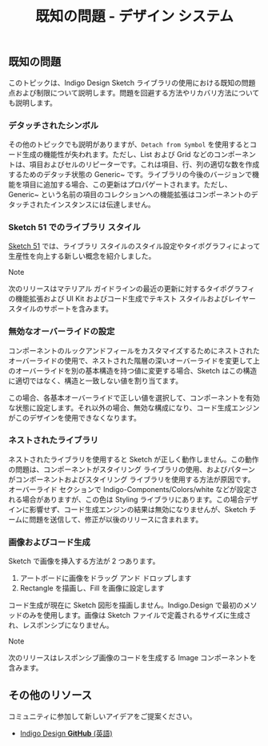﻿---
title: 既知の問題 - デザイン システム
_description: 既知の問題点一覧およびその回避策の詳細。
_keywords: デザイン システム, Sketch, Ignite UI for Angular, UI ライブラリ, 色, パレット
_language: ja
---

## 既知の問題

このトピックは、Indigo Design Sketch ライブラリの使用における既知の問題点および制限について説明します。問題を回避する方法やリカバリ方法についても説明します。

### デタッチされたシンボル

その他のトピックでも説明がありますが、`Detach from Symbol` を使用するとコード生成の機能性が失われます。ただし、List および Grid などのコンポーネントは、項目およびセルのリピーターです。これは項目、行、列の適切な数を作成するためのデタッチ状態の Generic~ です。ライブラリの今後のバージョンで機能を項目に追加する場合、この更新はプロパゲートされます。ただし、Generic~ という名前の項目のコレクションへの機能拡張はコンポーネントのデタッチされたインスタンスには伝達しません。

### Sketch 51 でのライブラリ スタイル

[Sketch 51](https://www.sketchapp.com/updates/#version-51) では、ライブラリ スタイルのスタイル設定やタイポグラフィによって生産性を向上する新しい概念を紹介しました。

> [!Note]
> 次のリリースはマテリアル ガイドラインの最近の更新に対するタイポグラフィの機能拡張および UI Kit およびコード生成でテキスト スタイルおよびレイヤー スタイルのサポートを含みます。

### 無効なオーバーライドの設定

コンポーネントのルックアンドフィールをカスタマイズするためにネストされたオーバーライドの使用で、ネストされた階層の深いオーバーライドを変更して上のオーバーライドを別の基本構造を持つ値に変更する場合、Sketch はこの構造に適切ではなく、構造と一致しない値を割り当てます。

この場合、各基本オーバーライドで正しい値を選択して、コンポーネントを有効な状態に設定します。それ以外の場合、無効な構成になり、コード生成エンジンがこのデザインを使用できなくなります。

### ネストされたライブラリ

ネストされたライブラリを使用すると Sketch が正しく動作しません。この動作の問題は、コンポーネントがスタイリング ライブラリの使用、およびパターンがコンポーネントおよびスタイリング ライブラリを使用する方法が原因です。オーバーライド セクションで Indigo-Components/Colors/white などが設定される場合がありますが、この色は Styling ライブラリにあります。この場合デザインに影響せず、コード生成エンジンの結果は無効になりませんが、Sketch チームに問題を送信して、修正が以後のリリースに含まれます。

### 画像およびコード生成

Sketch で画像を挿入する方法が 2 つあります。

1.  アートボードに画像をドラッグ アンド ドロップします
2.  Rectangle を描画し、Fill を画像に設定します

コード生成が現在に Sketch 図形を描画しません。Indigo.Design で最初のメソッドのみを使用します。画像は Sketch ファイルで定義されるサイズに生成され、レスポンシブになりません。

> [!Note]
> 次のリリースはレスポンシブ画像のコードを生成する Image コンポーネントを含みます。

## その他のリソース

コミュニティに参加して新しいアイデアをご提案ください。

- [Indigo Design **GitHub** (英語)](https://github.com/IgniteUI/design-system-docfx)
